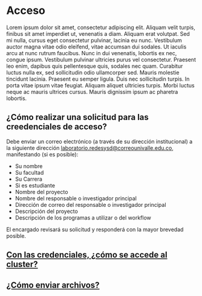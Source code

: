 # Acceso
Lorem ipsum dolor sit amet, consectetur adipiscing elit. Aliquam velit turpis, finibus sit amet imperdiet ut, venenatis a diam. Aliquam erat volutpat. Sed mi nulla, cursus eget consectetur pulvinar, lacinia eu nunc. Vestibulum auctor magna vitae odio eleifend, vitae accumsan dui sodales. Ut iaculis arcu at nunc rutrum faucibus. Nunc in dui venenatis, lobortis ex nec, congue ipsum. Vestibulum pulvinar ultricies purus vel consectetur. Praesent leo enim, dapibus quis pellentesque quis, sodales nec quam. Curabitur luctus nulla ex, sed sollicitudin odio ullamcorper sed. Mauris molestie tincidunt lacinia. Praesent eu semper ligula. Duis nec sollicitudin turpis. In porta vitae ipsum vitae feugiat. Aliquam aliquet ultricies turpis. Morbi luctus neque ac mauris ultrices cursus. Mauris dignissim ipsum ac pharetra lobortis.

## ¿Cómo realizar una solicitud para las creedenciales de acceso?
Debe enviar un correo electrónico (a través de su dirección institucional)
a la siguiente dirección laboratorio.redesysd@correounivalle.edu.co, manifestando (si es posible):
 - Su nombre
 - Su facultad
 - Su Carrera
 - Si es estudiante
 - Nombre del proyecto
 - Nombre del responsable o investigador principal
 - Dirección de correo del responsable o investigador principal
 - Descripción del proyecto
 - Descripción de los programas a utilizar o del workflow

El encargado revisará su solicitud y responderá con la mayor brevedad posible.

## [Con las credenciales, ¿cómo se accede al cluster?](SSH.md)
## [¿Cómo enviar archivos?](SCP-FTP.md)


